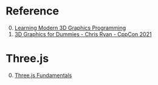 # Reference

0. [Learning Modern 3D Graphics Programming](https://paroj.github.io/gltut/)
0. [3D Graphics for Dummies - Chris Ryan - CppCon 2021](https://www.youtube.com/watch?v=EIijFV3VE1g)

# Three.js

0. [Three.js Fundamentals](https://threejsfundamentals.org/)

